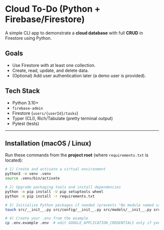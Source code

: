 # Cloud To-Do (Python + Firebase/Firestore)

A simple CLI app to demonstrate a **cloud database** with full **CRUD** in Firestore using Python.

## Goals
- Use Firestore with at least one collection.
- Create, read, update, and delete data.
- (Optional) Add user authentication later (a demo user is provided).

## Tech Stack
- Python 3.10+
- `firebase-admin`
- Firestore (`users/{userId}/tasks`)
- Typer (CLI), Rich/Tabulate (pretty terminal output)
- Pytest (tests)

---

## Installation (macOS / Linux)

Run these commands from the **project root** (where `requirements.txt` is located):

```bash
# 1) Create and activate a virtual environment
python3 -m venv .venv
source .venv/bin/activate

# 2) Upgrade packaging tools and install dependencies
python -m pip install -U pip setuptools wheel
python -m pip install -r requirements.txt

# 3) Initialize Python packages if needed (prevents "No module named src")
touch src/__init__.py src/config/__init__.py src/models/__init__.py src/repo/__init__.py

# 4) Create your .env from the example
cp .env.example .env  # edit GOOGLE_APPLICATION_CREDENTIALS only if you will use the Cloud option
